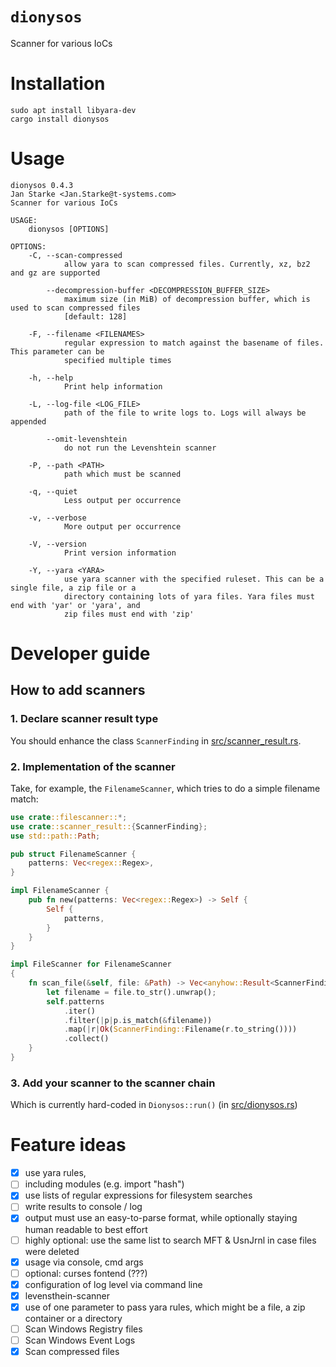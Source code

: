 # `dionysos`
Scanner for various IoCs

# Installation

```shell
sudo apt install libyara-dev
cargo install dionysos
```

# Usage
```
dionysos 0.4.3
Jan Starke <Jan.Starke@t-systems.com>
Scanner for various IoCs

USAGE:
    dionysos [OPTIONS]

OPTIONS:
    -C, --scan-compressed
            allow yara to scan compressed files. Currently, xz, bz2 and gz are supported

        --decompression-buffer <DECOMPRESSION_BUFFER_SIZE>
            maximum size (in MiB) of decompression buffer, which is used to scan compressed files
            [default: 128]

    -F, --filename <FILENAMES>
            regular expression to match against the basename of files. This parameter can be
            specified multiple times

    -h, --help
            Print help information

    -L, --log-file <LOG_FILE>
            path of the file to write logs to. Logs will always be appended

        --omit-levenshtein
            do not run the Levenshtein scanner

    -P, --path <PATH>
            path which must be scanned

    -q, --quiet
            Less output per occurrence

    -v, --verbose
            More output per occurrence

    -V, --version
            Print version information

    -Y, --yara <YARA>
            use yara scanner with the specified ruleset. This can be a single file, a zip file or a
            directory containing lots of yara files. Yara files must end with 'yar' or 'yara', and
            zip files must end with 'zip'
```

# Developer guide

## How to add scanners

### 1. Declare scanner result type

You should enhance the class `ScannerFinding` in [src/scanner_result.rs](src/scanner_result.rs).

### 2. Implementation of the scanner

Take, for example, the `FilenameScanner`, which tries to do a simple filename match:

```rust
use crate::filescanner::*;
use crate::scanner_result::{ScannerFinding};
use std::path::Path;

pub struct FilenameScanner {
    patterns: Vec<regex::Regex>,
}

impl FilenameScanner {
    pub fn new(patterns: Vec<regex::Regex>) -> Self {
        Self {   
            patterns,
        }
    }
}

impl FileScanner for FilenameScanner
{
    fn scan_file(&self, file: &Path) -> Vec<anyhow::Result<ScannerFinding>> {
        let filename = file.to_str().unwrap();
        self.patterns
            .iter()
            .filter(|p|p.is_match(&filename))
            .map(|r|Ok(ScannerFinding::Filename(r.to_string())))
            .collect()
    }
}
```

### 3. Add your scanner to the scanner chain

Which is currently hard-coded in `Dionysos::run()` (in [src/dionysos.rs](src/dionysos.rs))

# Feature ideas

- [x] use yara rules,
- [ ] including modules (e.g. import "hash")
- [x] use lists of regular expressions for filesystem searches
- [ ] write results to console / log
- [x] output must use an easy-to-parse format, while optionally staying human readable to best effort
- [ ] highly optional: use the same list to search MFT & UsnJrnl in case files were deleted
- [x] usage via console, cmd args
- [ ] optional: curses fontend (???)
- [x] configuration of log level via command line
- [x] levensthein-scanner
- [x] use of one parameter to pass yara rules, which might be a file, a zip container or a directory
- [ ] Scan Windows Registry files
- [ ] Scan Windows Event Logs
- [x] Scan compressed files
